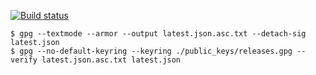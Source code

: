 [![Build status](https://api.travis-ci.org/plotify/releases.svg?branch=master)](https://travis-ci.org/plotify/releases)

```batch
$ gpg --textmode --armor --output latest.json.asc.txt --detach-sig latest.json
$ gpg --no-default-keyring --keyring ./public_keys/releases.gpg --verify latest.json.asc.txt latest.json
```
